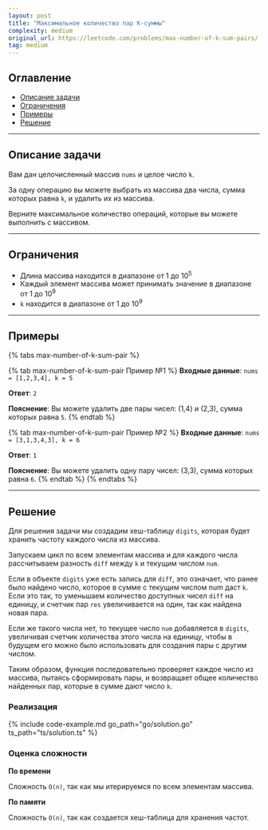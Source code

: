 ```yaml
---
layout: post
title: "Максимальное количество пар K-суммы"
complexity: medium
original_url: https://leetcode.com/problems/max-number-of-k-sum-pairs/
tag: medium
---
```


## Оглавление

- [Описание задачи](#описание-задачи)
- [Ограничения](#ограничения)
- [Примеры](#примеры)
- [Решение](#решение)

---

## Описание задачи

Вам дан целочисленный массив `nums` и целое число `k`.

За одну операцию вы можете выбрать из массива два числа, сумма которых равна `k`, и удалить их из массива.

Верните максимальное количество операций, которые вы можете выполнить с массивом.

---

## Ограничения

- Длина массива находится в диапазоне от 1 до 10<sup>5</sup>
- Каждый элемент массива может принимать значение в диапазоне от 1 до 10<sup>9</sup>
- `k` находится в диапазоне от 1 до 10<sup>9</sup>

---

## Примеры

{% tabs max-number-of-k-sum-pair %}

{% tab max-number-of-k-sum-pair Пример №1 %}
**Входные данные**: `nums = [1,2,3,4], k = 5`

**Ответ**: `2`

**Пояснение**: Вы можете удалить две пары чисел: (1,4) и (2,3), сумма которых равна `5`.
{% endtab %}

{% tab max-number-of-k-sum-pair Пример №2 %}
**Входные данные**: `nums = [3,1,3,4,3], k = 6`

**Ответ**: `1`

**Пояснение**: Вы можете удалить одну пару чисел: (3,3), сумма которых равна `6`.
{% endtab %}
{% endtabs %}

---

## Решение

Для решения задачи мы создадим хеш-таблицу `digits`, которая будет хранить частоту каждого числа из массива.

Запускаем цикл по всем элементам массива и для каждого числа рассчитываем разность `diff` между `k` и текущим числом `num`.

Если в объекте `digits` уже есть запись для `diff`, это означает, что ранее было найдено число, которое в сумме с текущим числом num даст `k`.
Если это так, то уменьшаем количество доступных чисел `diff` на единицу, и счетчик пар `res` увеличивается на один, так как найдена новая пара.

Если же такого числа нет, то текущее число `num` добавляется в `digits`, увеличивая счетчик количества этого числа на
единицу, чтобы в будущем его можно было использовать для создания пары с другим числом.

Таким образом, функция последовательно проверяет каждое число из массива, пытаясь сформировать пары, и возвращает общее
количество найденных пар, которые в сумме дают число `k`.

### Реализация

{% include code-example.md go_path="go/solution.go" ts_path="ts/solution.ts" %}

### Оценка сложности

**По времени**

Сложность `O(n)`, так как мы итерируемся по всем элементам массива.

**По памяти**

Сложность `O(n)`, так как создается хеш-таблица для хранения частот.
